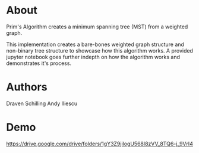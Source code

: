 # About
Prim's Algorithm creates a minimum spanning tree (MST) from a weighted graph.

This implementation creates a bare-bones weighted graph structure and non-binary tree structure
to showcase how this algorithm works. 
A provided jupyter notebook goes further indepth on how the algorithm works and demonstrates it's process.

# Authors
Draven Schilling
Andy Iliescu

# Demo
https://drive.google.com/drive/folders/1gY3Z9jilogU568l8zVV_8TQ6-j_9VrI4
